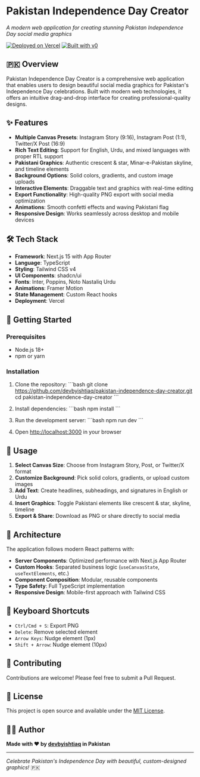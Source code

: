 # Pakistan Independence Day Creator

*A modern web application for creating stunning Pakistan Independence Day social media graphics*

[![Deployed on Vercel](https://img.shields.io/badge/Deployed%20on-Vercel-black?style=for-the-badge&logo=vercel)](https://vercel.com/ishtiaaqmushtaaqgmailcoms-projects/pakistan-independence-day-creator)
[![Built with v0](https://img.shields.io/badge/Built%20with-v0.app-black?style=for-the-badge)](https://v0.app)

## 🇵🇰 Overview

Pakistan Independence Day Creator is a comprehensive web application that enables users to design beautiful social media graphics for Pakistan's Independence Day celebrations. Built with modern web technologies, it offers an intuitive drag-and-drop interface for creating professional-quality designs.

## ✨ Features

- **Multiple Canvas Presets**: Instagram Story (9:16), Instagram Post (1:1), Twitter/X Post (16:9)
- **Rich Text Editing**: Support for English, Urdu, and mixed languages with proper RTL support
- **Pakistani Graphics**: Authentic crescent & star, Minar-e-Pakistan skyline, and timeline elements
- **Background Options**: Solid colors, gradients, and custom image uploads
- **Interactive Elements**: Draggable text and graphics with real-time editing
- **Export Functionality**: High-quality PNG export with social media optimization
- **Animations**: Smooth confetti effects and waving Pakistani flag
- **Responsive Design**: Works seamlessly across desktop and mobile devices

## 🛠️ Tech Stack

- **Framework**: Next.js 15 with App Router
- **Language**: TypeScript
- **Styling**: Tailwind CSS v4
- **UI Components**: shadcn/ui
- **Fonts**: Inter, Poppins, Noto Nastaliq Urdu
- **Animations**: Framer Motion
- **State Management**: Custom React hooks
- **Deployment**: Vercel

## 🚀 Getting Started

### Prerequisites

- Node.js 18+ 
- npm or yarn

### Installation

1. Clone the repository:
\`\`\`bash
git clone https://github.com/devbyishtiaq/pakistan-independence-day-creator.git
cd pakistan-independence-day-creator
\`\`\`

2. Install dependencies:
\`\`\`bash
npm install
\`\`\`

3. Run the development server:
\`\`\`bash
npm run dev
\`\`\`

4. Open [http://localhost:3000](http://localhost:3000) in your browser

## 🎨 Usage

1. **Select Canvas Size**: Choose from Instagram Story, Post, or Twitter/X format
2. **Customize Background**: Pick solid colors, gradients, or upload custom images
3. **Add Text**: Create headlines, subheadings, and signatures in English or Urdu
4. **Insert Graphics**: Toggle Pakistani elements like crescent & star, skyline, timeline
5. **Export & Share**: Download as PNG or share directly to social media

## 🔧 Architecture

The application follows modern React patterns with:

- **Server Components**: Optimized performance with Next.js App Router
- **Custom Hooks**: Separated business logic (`useCanvasState`, `useTextElements`, etc.)
- **Component Composition**: Modular, reusable components
- **Type Safety**: Full TypeScript implementation
- **Responsive Design**: Mobile-first approach with Tailwind CSS

## 📱 Keyboard Shortcuts

- `Ctrl/Cmd + S`: Export PNG
- `Delete`: Remove selected element
- `Arrow Keys`: Nudge element (1px)
- `Shift + Arrow`: Nudge element (10px)

## 🤝 Contributing

Contributions are welcome! Please feel free to submit a Pull Request.

## 📄 License

This project is open source and available under the [MIT License](LICENSE).

## 👨‍💻 Author

**Made with ❤️ by [devbyishtiaq](https://github.com/devbyishtiaq) in Pakistan**

---

*Celebrate Pakistan's Independence Day with beautiful, custom-designed graphics!* 🇵🇰
